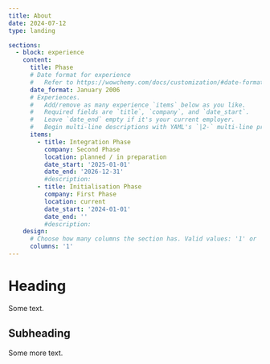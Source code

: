 ```yaml
---
title: About
date: 2024-07-12
type: landing

sections:
  - block: experience
    content:
      title: Phase
      # Date format for experience
      #   Refer to https://wowchemy.com/docs/customization/#date-format
      date_format: January 2006
      # Experiences.
      #   Add/remove as many experience `items` below as you like.
      #   Required fields are `title`, `company`, and `date_start`.
      #   Leave `date_end` empty if it's your current employer.
      #   Begin multi-line descriptions with YAML's `|2-` multi-line prefix.
      items:
        - title: Integration Phase
          company: Second Phase
          location: planned / in preparation
          date_start: '2025-01-01'
          date_end: '2026-12-31'
          #description: 
        - title: Initialisation Phase
          company: First Phase
          location: current
          date_start: '2024-01-01'
          date_end: ''
          #description: 
    design:
      # Choose how many columns the section has. Valid values: '1' or '2'.
      columns: '1'
---
```


# Heading

Some text.

## Subheading

Some more text.